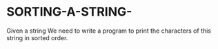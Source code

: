 # SORTING-A-STRING-
Given a string We need to write a program to print the characters of this string in sorted order.
